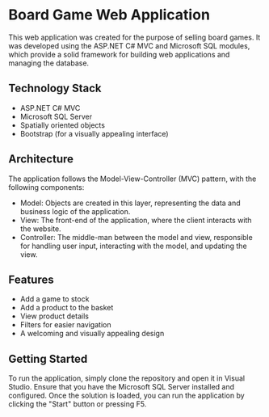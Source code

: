 <h1>Board Game Web Application</h1>

<p>This web application was created for the purpose of selling board games. It was developed using the ASP.NET C# MVC and Microsoft SQL modules, which provide a solid framework for building web applications and managing the database.</p>

<h2>Technology Stack</h2>

<ul>
  <li>ASP.NET C# MVC</li>
  <li>Microsoft SQL Server</li>
  <li>Spatially oriented objects</li>
  <li>Bootstrap (for a visually appealing interface)</li>
</ul>

<h2>Architecture</h2>

<p>The application follows the Model-View-Controller (MVC) pattern, with the following components:</p>

<ul>
  <li>Model: Objects are created in this layer, representing the data and business logic of the application.</li>
  <li>View: The front-end of the application, where the client interacts with the website.</li>
  <li>Controller: The middle-man between the model and view, responsible for handling user input, interacting with the model, and updating the view.</li>
</ul>

<h2>Features</h2>
<ul>
  <li>Add a game to stock</li>
  <li>Add a product to the basket</li>
  <li>View product details</li>
  <li>Filters for easier navigation</li>
  <li>A welcoming and visually appealing design</li>
 </ul>
<h2>Getting Started</h2>
<p>To run the application, simply clone the repository and open it in Visual Studio. Ensure that you have the Microsoft SQL Server installed and configured. Once the solution is loaded, you can run the application by clicking the "Start" button or pressing F5.</p>
